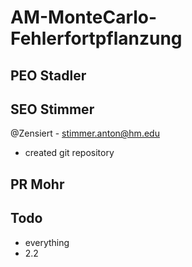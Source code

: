 # AM-MonteCarlo-Fehlerfortpflanzung

## PEO Stadler


## SEO Stimmer
@Zensiert - stimmer.anton@hm.edu
 * created git repository

## PR  Mohr 



## Todo
 * everything
 * 2.2

